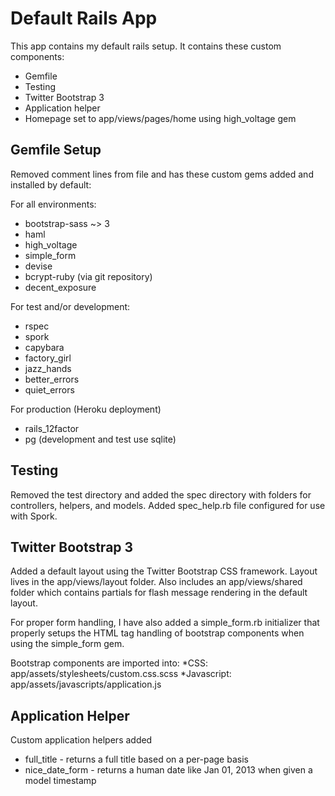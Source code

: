 Default Rails App
=================

This app contains my default rails setup.  It contains these custom components:

* Gemfile
* Testing
* Twitter Bootstrap 3
* Application helper
* Homepage set to app/views/pages/home using high_voltage gem

Gemfile Setup
-------------
Removed comment lines from file and has these custom gems added and installed by default:

For all environments:
* bootstrap-sass ~> 3
* haml
* high_voltage
* simple_form
* devise
* bcrypt-ruby (via git repository)
* decent_exposure

For test and/or development:
* rspec
* spork
* capybara
* factory_girl
* jazz_hands
* better_errors
* quiet_errors

For production (Heroku deployment)
* rails_12factor
* pg (development and test use sqlite)

Testing
-------
Removed the test directory and added the spec directory with folders for controllers, helpers, and models.  Added spec_help.rb file configured for use with Spork.

Twitter Bootstrap 3
-------------------
Added a default layout using the Twitter Bootstrap CSS framework.  Layout lives in the app/views/layout folder.  Also includes an app/views/shared folder which contains partials for flash message rendering in the default layout.

For proper form handling, I have also added a simple_form.rb initializer that properly setups the HTML tag handling of bootstrap components when using the simple_form gem.

Bootstrap components are imported into:
*CSS: app/assets/stylesheets/custom.css.scss
*Javascript: app/assets/javascripts/application.js

Application Helper
------------------
Custom application helpers added

* full_title - returns a full title based on a per-page basis
* nice_date_form - returns a human date like Jan 01, 2013 when given a model timestamp
